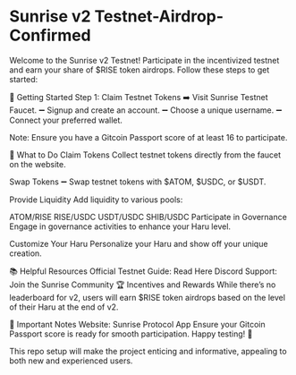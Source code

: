 # Sunrise v2 Testnet-Airdrop-Confirmed

Welcome to the Sunrise v2 Testnet! Participate in the incentivized testnet and earn your share of $RISE token airdrops. Follow these steps to get started:

🚀 Getting Started
Step 1: Claim Testnet Tokens
➡️ Visit Sunrise Testnet Faucet.
➖ Signup and create an account.
➖ Choose a unique username.
➖ Connect your preferred wallet.

Note: Ensure you have a Gitcoin Passport score of at least 16 to participate.

🌌 What to Do
Claim Tokens
Collect testnet tokens directly from the faucet on the website.

Swap Tokens
➖ Swap testnet tokens with $ATOM, $USDC, or $USDT.

Provide Liquidity
Add liquidity to various pools:

ATOM/RISE
RISE/USDC
USDT/USDC
SHIB/USDC
Participate in Governance
Engage in governance activities to enhance your Haru level.

Customize Your Haru
Personalize your Haru and show off your unique creation.

📚 Helpful Resources
Official Testnet Guide: Read Here
Discord Support: Join the Sunrise Community
🏆 Incentives and Rewards
While there’s no leaderboard for v2, users will earn $RISE token airdrops based on the level of their Haru at the end of v2.

📌 Important Notes
Website: Sunrise Protocol App
Ensure your Gitcoin Passport score is ready for smooth participation.
Happy testing! 🌅

This repo setup will make the project enticing and informative, appealing to both new and experienced users.

